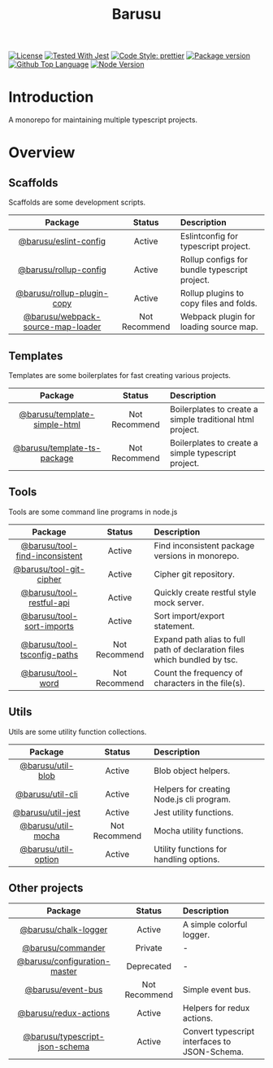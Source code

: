 <header>
  <h1 align="center"><span>Barusu<span></h1>
</header>


[![License](https://img.shields.io/github/license/guanghechen/barusu)](#license)
[![Tested With Jest](https://img.shields.io/badge/tested_with-jest-9c465e.svg)](https://github.com/facebook/jest)
[![Code Style: prettier](https://img.shields.io/badge/code_style-prettier-ff69b4.svg?style=flat-square)](https://github.com/prettier/prettier)
[![Package version](https://img.shields.io/github/v/tag/guanghechen/barusu?include_prereleases&sort=semver)](https://github.com/guanghechen/barusu/tags)
[![Github Top Language](https://img.shields.io/github/languages/top/guanghechen/barusu)](https://github.com/guanghechen/barusu/search?l=typescript)
[![Node Version](https://img.shields.io/node/v/@barusu/chalk-logger)](https://github.com/guanghechen/barusu)

# Introduction


A monorepo for maintaining multiple typescript projects.

# Overview


## Scaffolds

Scaffolds are some development scripts.

   Package                                | Status        | Description
  :--------------------------------------:|:-------------:|:--------------------------------------
   [@barusu/eslint-config][]              | Active        | Eslintconfig for typescript project.
   [@barusu/rollup-config][]              | Active        | Rollup configs for bundle typescript project.
   [@barusu/rollup-plugin-copy][]         | Active        | Rollup plugins to copy files and folds.
   [@barusu/webpack-source-map-loader][]  | Not Recommend | Webpack plugin for loading source map.

[@barusu/eslint-config]: https://github.com/guanghechen/barusu/tree/master/scaffolds/eslint-config#readme
[@barusu/rollup-config]: https://github.com/guanghechen/barusu/tree/master/scaffolds/rollup-config#readme
[@barusu/rollup-plugin-copy]: https://github.com/guanghechen/barusu/tree/master/scaffolds/rollup-plugin-copy#readme
[@barusu/webpack-source-map-loader]: https://github.com/guanghechen/barusu/tree/master/scaffolds/webpack-source-map-loader#readme


## Templates

Templates are some boilerplates for fast creating various projects.

   Package                                | Status        | Description
  :--------------------------------------:|:-------------:|:--------------------------------------
   [@barusu/template-simple-html][]       | Not Recommend | Boilerplates to create a simple traditional html project.
   [@barusu/template-ts-package][]        | Not Recommend | Boilerplates to create a simple typescript project.

[@barusu/template-simple-html]: https://github.com/guanghechen/barusu/tree/master/templates/simple-html#readme
[@barusu/template-ts-package]: https://github.com/guanghechen/barusu/tree/master/templates/ts-package#readme

## Tools

  Tools are some command line programs in node.js

   Package                                | Status        | Description
  :--------------------------------------:|:-------------:|:--------------------------------------
   [@barusu/tool-find-inconsistent][]     | Active        | Find inconsistent package versions in monorepo.
   [@barusu/tool-git-cipher][]            | Active        | Cipher git repository.
   [@barusu/tool-restful-api][]           | Active        | Quickly create restful style mock server.
   [@barusu/tool-sort-imports][]          | Active        | Sort import/export statement.
   [@barusu/tool-tsconfig-paths][]        | Not Recommend | Expand path alias to full path of declaration files which bundled by tsc.
   [@barusu/tool-word][]                  | Not Recommend | Count the frequency of characters in the file(s).

[@barusu/tool-find-inconsistent]: https://github.com/guanghechen/barusu/tree/master/tools/find-inconsistent#readme
[@barusu/tool-git-cipher]: https://github.com/guanghechen/barusu/tree/master/tools/git-cipher#readme
[@barusu/tool-restful-api]: https://github.com/guanghechen/barusu/tree/master/tools/restful-api#readme
[@barusu/tool-sort-imports]: https://github.com/guanghechen/barusu/tree/master/tools/sort-imports#readme
[@barusu/tool-tsconfig-paths]: https://github.com/guanghechen/barusu/tree/master/tools/tsconfig-paths#readme
[@barusu/tool-word]: https://github.com/guanghechen/barusu/tree/master/tools/word#readme


## Utils

  Utils are some utility function collections.

   Package                                | Status        | Description
  :--------------------------------------:|:-------------:|:--------------------------------------
   [@barusu/util-blob][]                  | Active        | Blob object helpers.
   [@barusu/util-cli][]                   | Active        | Helpers for creating Node.js cli program.
   [@barusu/util-jest][]                  | Active        | Jest utility functions.
   [@barusu/util-mocha][]                 | Not Recommend | Mocha utility functions.
   [@barusu/util-option][]                | Active        | Utility functions for handling options.

[@barusu/util-blob]: https://github.com/guanghechen/barusu/tree/master/utils/blob#readme
[@barusu/util-cli]: https://github.com/guanghechen/barusu/tree/master/utils/cli#readme
[@barusu/util-jest]: https://github.com/guanghechen/barusu/tree/master/utils/jest#readme
[@barusu/util-mocha]: https://github.com/guanghechen/barusu/tree/master/utils/mocha#readme
[@barusu/util-option]: https://github.com/guanghechen/barusu/tree/master/utils/option#readme


## Other projects

   Package                                | Status        | Description
  :--------------------------------------:|:-------------:|:--------------------------------------
   [@barusu/chalk-logger][]               | Active        | A simple colorful logger.
   [@barusu/commander][]                  | Private       | -
   [@barusu/configuration-master][]       | Deprecated    | -
   [@barusu/event-bus][]                  | Not Recommend | Simple event bus.
   [@barusu/redux-actions][]              | Active        | Helpers for redux actions.
   [@barusu/typescript-json-schema][]     | Active        | Convert typescript interfaces to JSON-Schema.

[@barusu/chalk-logger]: https://github.com/guanghechen/barusu/tree/master/packages/chalk-logger#readme
[@barusu/commander]: https://github.com/guanghechen/barusu/tree/master/packages/commander#readme
[@barusu/configuration-master]: https://github.com/guanghechen/barusu/tree/master/packages/configuration-master#readme
[@barusu/event-bus]: https://github.com/guanghechen/barusu/tree/master/packages/event-bus#readme
[@barusu/redux-actions]: https://github.com/guanghechen/barusu/tree/master/packages/redux-actions#readme
[@barusu/typescript-json-schema]: https://github.com/guanghechen/barusu/tree/master/packages/typescript-json-schema#readme

